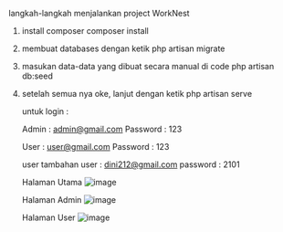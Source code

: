 langkah-langkah menjalankan project WorkNest
1. install composer
    composer install
   
3. membuat databases dengan ketik
   php artisan migrate
   
4. masukan data-data yang dibuat secara manual di code
   php artisan db:seed
   
5. setelah semua nya oke, lanjut dengan ketik
   php artisan serve


   untuk login :
   
   Admin : admin@gmail.com
   Password : 123
   
   User : user@gmail.com
   Password : 123

   user tambahan
   user : dini212@gmail.com
   password : 2101

    Halaman Utama
   ![image](https://github.com/Dinik2005/WorkNest-dini-uasweblanjut/assets/130729049/2674d6ca-ebc9-47d8-9021-ab45af60ebd6)

   Halaman Admin
   ![image](https://github.com/Dinik2005/WorkNest-dini-uasweblanjut/assets/130729049/819e987a-5e9d-4f7d-a0cf-de85c3a760a1)

   Halaman User
   ![image](https://github.com/Dinik2005/WorkNest-dini-uasweblanjut/assets/130729049/a8b7f519-8b79-4b34-b431-5362b07fdc2d)





   
